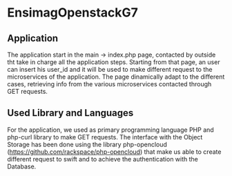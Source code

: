 # EnsimagOpenstackG7

## Application
The application start in the main -> index.php page, contacted by outside tht take in charge all the application steps.
Starting from that page, an user can insert his user_id and it will be used to make different request to the microservices of the application. The page dinamically adapt to the different cases, retrieving info from the various microservices contacted through GET requests.


## Used Library and Languages
For the application, we used as primary programming language PHP and php-curl library to make GET requests.
The interface with the Object Storage has been done using the library php-opencloud (https://github.com/rackspace/php-opencloud) that make us able to create different request to swift and to achieve the authentication with the Database.
